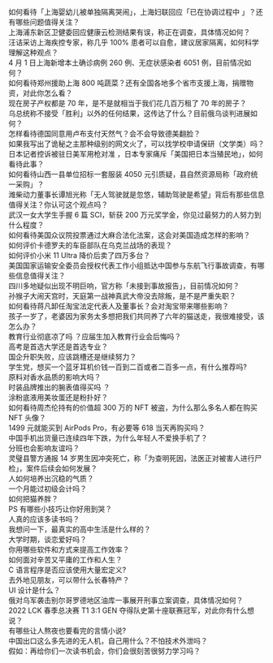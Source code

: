 如何看待「上海婴幼儿被单独隔离哭闹」，上海妇联回应「已在协调过程中 」？还有哪些问题值得关注？  
上海浦东新区卫健委回应健康云检测结果有误，称正在调查，具体情况如何？  
汪诘采访上海疾控专家，称几乎 100% 患者可以自愈，建议居家隔离，如何科学理解这种观点？  
4 月 1 日上海新增本土确诊病例 260 例、无症状感染者 6051 例，目前情况如何？  
如何看待郑州援助上海 800 吨蔬菜？还有全国各地多个省市支援上海，捐赠物资，对此你怎么看？  
现在房子产权都是 70 年，是不是就相当于我们花几百万租了 70 年的房子？  
乌总统称不接受「胜利」以外的任何结果，这传达了什么？目前俄乌谈判进展如何？  
怎样看待德国同意用卢布支付天然气？会不会导致德美翻脸？  
如果我写出了诡秘之主那种级别的网文火了，可以找学校申请保研（文学类）吗？  
日本记者控诉被驻日美军用枪对准 ，日本专家痛斥「美国把日本当殖民地」，如何看待此事？  
如何看待山西一县单位招标一套服装 4050 元引质疑，县自然资源局称「政府统一采购」？  
潍柴动力董事长谭旭光称「无人驾驶就是忽悠，辅助驾驶是希望」背后有那些信息值得关注？你认可这个观点吗？  
武汉一女大学生手握 6 篇 SCI，斩获 200 万元奖学金，你见过最努力的人努力到什么程度？  
如何看待美国众议院投票通过大麻合法化法案，这会对美国造成怎样的影响？  
如何评价卡德罗夫的车臣部队在乌克兰战场的表现？  
如何评价小米 11 Ultra 降价后卖了四万多台？  
美国国家运输安全委员会授权代表工作小组抵达中国参与东航飞行事故调查，有哪些信息值得关注？  
四川多地疑似出现不明巨响，官方称「未接到事故报告」，目前情况如何？  
孙猴子大闹天宫时，天庭第一战神真武大帝没去除叛，是不是严重失职？  
如何看待蒋凡卸任淘宝法定代表人及董事长？会对淘宝带来哪些影响？  
孩子一岁了，老婆因为家务太多想把我们共同养了六年的猫送走，我很难接受，该怎么办？  
教育行业彻底凉了吗 ？应届生加入教育行业会后悔吗？  
高考是首选大学还是首选专业？  
国企升职失败，应该跳槽还是继续努力？  
学生党，想买一个蓝牙耳机价钱一百到二百或者二百多一点，有什么推荐吗?  
原料对香水品质的影响大吗？  
时装品牌推出的腕表值得买吗 ？  
涂粉底液用美妆蛋还是粉扑好？  
如何看待周杰伦持有的价值超 300 万的 NFT 被盗，为什么那么多名人都在购买 NFT 头像？  
1499 元就能买到 AirPods Pro，有必要等 618 当天再购买吗？  
中国手机出货量已连续四年下跌，为什么年轻人不爱换手机了？  
分班也会影响友谊吗？  
灵璧县警方通报 14 岁男生因冲突死亡，称「为查明死因，法医正对被害人进行尸检」，案件后续会如何发展？  
人如何培养出沉稳的气质？  
一个月能过初级会计吗？  
如何把猫养胖？  
PS 有哪些小技巧让你好用到哭？  
人真的应该多读书吗？  
我想问一下，最真实的高中生活是什么样的？  
大学时期，谈恋爱好吗？  
你用哪些软件和方式来提高工作效率？  
如何面对辛苦又平庸的工作和人生？  
C 语言程序是否应该使用大量宏定义?  
去外地见朋友，可以带什么长春特产？  
UI 设计是什么？  
俄对乌军袭击别尔哥罗德地区油库一事展开刑事立案调查，具体情况如何？  
2022 LCK 春季总决赛 T1 3:1 GEN 夺得队史第十座联赛冠军，对此你有什么想说？  
有哪些让人熬夜也要看完的言情小说?  
中国出口这么多先进的无人机，自己用什么？不怕技术外泄吗？  
假如：再给你们一次读书机会，你们会很刻苦很努力学习吗？  
